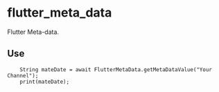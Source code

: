 # flutter_meta_data

Flutter Meta-data.

## Use

```
    String mateDate = await FlutterMetaData.getMetaDataValue("Your Channel");
    print(mateDate);
```
